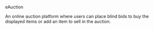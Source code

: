eAuction

An online auction platform where users can place blind bids to buy the displayed items or add an item to sell in the auction.